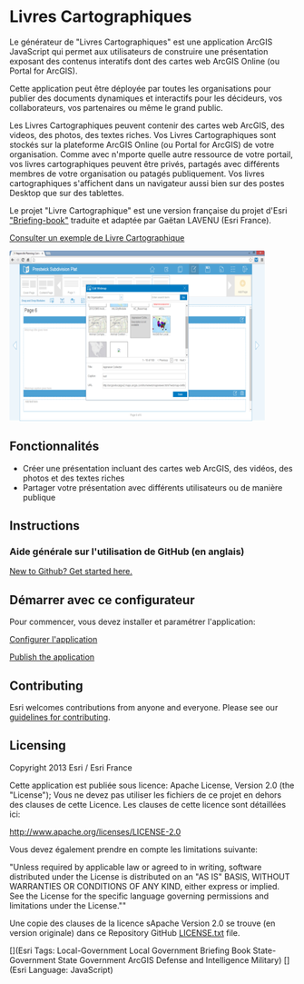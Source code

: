 # Livres Cartographiques

Le générateur de "Livres Cartographiques" est une application ArcGIS JavaScript qui permet aux utilisateurs de construire une présentation exposant des contenus interatifs dont des cartes web ArcGIS Online (ou Portal for ArcGIS).

Cette application peut être déployée par toutes les organisations pour publier des documents dynamiques et interactifs pour les décideurs, vos collaborateurs, vos partenaires ou même le grand public. 

Les Livres Cartographiques peuvent contenir des cartes web ArcGIS, des videos, des photos, des textes riches. Vos Livres Cartographiques sont stockés sur la plateforme ArcGIS Online (ou Portal for ArcGIS) de votre organisation. Comme avec n'mporte quelle autre ressource de votre portail, vos livres cartographiques peuvent être privés, partagés avec différents membres de votre organisation ou patagés publiquement. Vos livres cartographiques s'affichent dans un navigateur aussi bien sur des postes Desktop que sur des tablettes.

Le projet "Livre Cartographique" est une version française du projet d'Esri ["Briefing-book"](https://github.com/Esri/briefing-book) traduite et adaptée par Gaëtan LAVENU (Esri France).


[Consulter un exemple de Livre Cartographique](http://195.154.180.110/LivreCartographique/default.htm)

[![Image de l'application Livre Cartographique](briefing-book.png "Livre Cartographique")](http://195.154.180.110/LivreCartographique/default.htm)

## Fonctionnalités

* Créer une présentation incluant des cartes web ArcGIS, des vidéos, des photos et des textes riches
* Partager votre présentation avec différents utilisateurs ou de manière publique 

## Instructions

### Aide générale sur l'utilisation de GitHub (en anglais)
[New to Github? Get started here.](http://htmlpreview.github.com/?https://github.com/Esri/esri.github.com/blob/master/help/esri-getting-to-know-github.html)

## Démarrer avec ce configurateur

Pour commencer, vous devez installer et paramétrer l'application:

[Configurer l'application](http://solutions.arcgis.com/local-government/help/briefing-book/get-started/configure-application/)

[Publish the application](http://solutions.arcgis.com/local-government/help/briefing-book/get-started/publish-application/)



## Contributing

Esri welcomes contributions from anyone and everyone.
Please see our [guidelines for contributing](https://github.com/esri/contributing).

## Licensing

Copyright 2013 Esri / Esri France

Cette application est publiée sous licence: Apache License, Version 2.0 (the "License");
Vous ne devez pas utiliser les fichiers de ce projet en dehors des clauses de cette Licence.
Les clauses de cette licence sont détaillées ici:

   http://www.apache.org/licenses/LICENSE-2.0

Vous devez également prendre en compte les limitations suivante:

"Unless required by applicable law or agreed to in writing, software
distributed under the License is distributed on an "AS IS" BASIS,
WITHOUT WARRANTIES OR CONDITIONS OF ANY KIND, either express or implied.
See the License for the specific language governing permissions and
limitations under the License.""

Une copie des clauses de la licence sApache Version 2.0 se trouve (en version originale) dans ce Repository GitHub
[LICENSE.txt](LICENSE.txt) file.

[](Esri Tags: Local-Government Local Government Briefing Book State-Government State Government ArcGIS Defense and Intelligence Military)
[](Esri Language: JavaScript)
